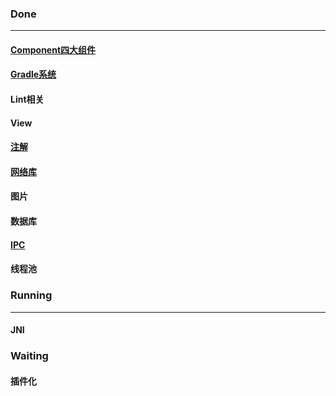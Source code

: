 ### Done

---

#### [Component四大组件](https://github.com/player1992/Component)

#### [Gradle系统](https://github.com/player1992/Gradle)

#### Lint相关

#### View

#### [注解](https://github.com/player1992/Annotation)

#### [网络库](https://github.com/player1992/NetWork)

#### 图片

#### 数据库

#### [IPC](https://github.com/player1992/IPC)

#### 线程池



### Running

----

#### JNI





### Waiting

#### 

#### 插件化





